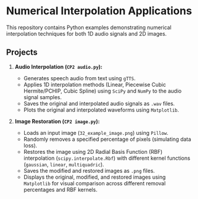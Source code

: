 # Numerical Interpolation Applications

This repository contains Python examples demonstrating numerical interpolation techniques for both 1D audio signals and 2D images.

## Projects

1.  **Audio Interpolation (`CP2 audio.py`):**
    *   Generates speech audio from text using `gTTS`.
    *   Applies 1D interpolation methods (Linear, Piecewise Cubic Hermite/PCHIP, Cubic Spline) using `SciPy` and `NumPy` to the audio signal samples.
    *   Saves the original and interpolated audio signals as `.wav` files.
    *   Plots the original and interpolated waveforms using `Matplotlib`.

2.  **Image Restoration (`CP2 image.py`):**
    *   Loads an input image (`32_example_image.png`) using `Pillow`.
    *   Randomly removes a specified percentage of pixels (simulating data loss).
    *   Restores the image using 2D Radial Basis Function (RBF) interpolation (`scipy.interpolate.Rbf`) with different kernel functions (`gaussian`, `linear`, `multiquadric`).
    *   Saves the modified and restored images as `.png` files.
    *   Displays the original, modified, and restored images using `Matplotlib` for visual comparison across different removal percentages and RBF kernels.
